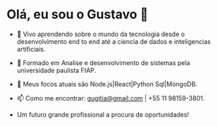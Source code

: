 # Olá, eu sou o Gustavo 👋
- 🌱 Vivo aprendendo sobre o mundo da tecnologia desde o desenvolvimento end to end até a ciencia de dados e inteligencias artificiais.
- 🧾 Formado em Analise e desenvolvimento de sistemas pela universidade paulista FIAP.
- 🤖 Meus focos atuais são Node.js|React|Python  Sql|MongoDB.
- 📫 Como me encontrar: gugitia@gmail.com | +55 11 98159-3801.

- Um futuro grande profissional a procura de oportunidades!
